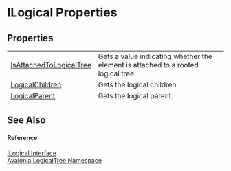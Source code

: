# ILogical Properties




## Properties
<table>
<tr>
<td><a href="P_Avalonia_LogicalTree_ILogical_IsAttachedToLogicalTree">IsAttachedToLogicalTree</a></td>
<td>Gets a value indicating whether the element is attached to a rooted logical tree.</td>
</tr>
<tr>
<td><a href="P_Avalonia_LogicalTree_ILogical_LogicalChildren">LogicalChildren</a></td>
<td>Gets the logical children.</td>
</tr>
<tr>
<td><a href="P_Avalonia_LogicalTree_ILogical_LogicalParent">LogicalParent</a></td>
<td>Gets the logical parent.</td>
</tr>
</table>

## See Also


#### Reference
<a href="T_Avalonia_LogicalTree_ILogical">ILogical Interface</a>  
<a href="N_Avalonia_LogicalTree">Avalonia.LogicalTree Namespace</a>  

